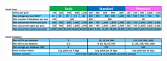 ![Camadas de serviços para conjuntos elásticos](./media/sql-database-service-tiers-table-elastic-db-pools/sql-database-service-tiers-table-elastic-db-pools.png) 



<!--HONumber=Aug16_HO1-->


